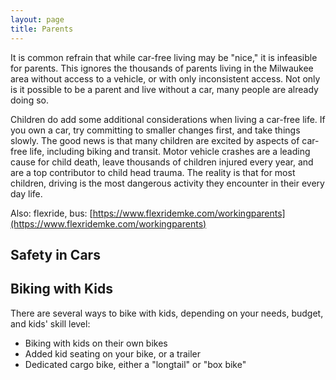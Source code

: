 ```yaml
---
layout: page
title: Parents
---
```


It is common refrain that while car-free living may be "nice," it is infeasible for parents. This ignores the thousands of parents living in the Milwaukee area without access to a vehicle, or with only inconsistent access. Not only is it possible to be a parent and live without a car, many people are already doing so.

Children do add some additional considerations when living a car-free life. If you own a car, try committing to smaller changes first, and take things slowly. The good news is that many children are excited by aspects of car-free life, including biking and transit. Motor vehicle crashes are a leading cause for child death, leave thousands of children injured every year, and are a top contributor to child head trauma. The reality is that for most children, driving is the most dangerous activity they encounter in their every day life. 

Also: flexride, bus: [https://www.flexridemke.com/workingparents](https://www.flexridemke.com/workingparents)

## Safety in Cars


## Biking with Kids

There are several ways to bike with kids, depending on your needs, budget, and kids' skill level:

- Biking with kids on their own bikes
- Added kid seating on your bike, or a trailer
- Dedicated cargo bike, either a "longtail" or "box bike"
